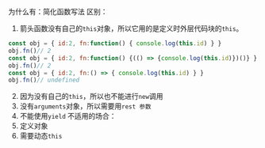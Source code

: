 为什么有：简化函数写法
区别：
1. 箭头函数没有自己的`this`对象，所以它用的是定义时外层代码块的`this`。
```js
const obj = { id:2, fn:function() { console.log(this.id) } }
obj.fn()// 2
const obj = { id:2, fn:function() {(() => {console.log(this.id)})()} }
obj.fn()// 2
const obj = { id:2, fn:() => { console.log(this.id) } }
obj.fn()// undefined
```
2. 因为没有自己的`this`，所以也不能进行`new`调用
3. 没有`arguments`对象，所以需要用`rest 参数`
4. 不能使用`yield`
不适用的场合：
1. 定义对象
2. 需要动态`this`